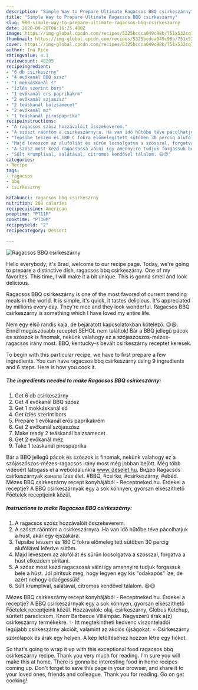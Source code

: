 ```yaml
---
description: "Simple Way to Prepare Ultimate Ragacsos BBQ csirkeszárny"
title: "Simple Way to Prepare Ultimate Ragacsos BBQ csirkeszárny"
slug: 980-simple-way-to-prepare-ultimate-ragacsos-bbq-csirkeszarny
date: 2020-09-28T06:16:25.480Z
image: https://img-global.cpcdn.com/recipes/5325bcdca049c98b/751x532cq70/ragacsos-bbq-csirkeszarny-recept-foto.jpg
thumbnail: https://img-global.cpcdn.com/recipes/5325bcdca049c98b/751x532cq70/ragacsos-bbq-csirkeszarny-recept-foto.jpg
cover: https://img-global.cpcdn.com/recipes/5325bcdca049c98b/751x532cq70/ragacsos-bbq-csirkeszarny-recept-foto.jpg
author: Ina Rice
ratingvalue: 4.1
reviewcount: 48205
recipeingredient:
- "6 db csirkeszrny"
- "4 evőkanál BBQ szsz"
- "1 mokkáskanál s"
- "ízlés szerint bors"
- "1 evőkanál ers paprikakrm"
- "2 evőkanál szjaszsz"
- "2 teáskanál balzsamecet"
- "2 evőkanál mz"
- "1 teáskanál pirospaprika"
recipeinstructions:
- "A ragacsos szósz hozzávalóit összekeverem."
- "A szószt ráöntöm a csirkeszárnyra. Ha van idő hűtőbe téve pácolhatjuk a húst, akár egy éjszakára."
- "Tepsibe teszem és 180 C fokra előmelegített sütőben 30 percig alufóliával lefedve sütöm."
- "Majd leveszem az alufóliát és sűrűn locsolgatva a szósszal, forgatva a húst elkezdem pirítani."
- "A szósz most kezd ragacsossá válni így amennyire tudjuk forgassuk bele a húst. Jól pirítsuk meg, hogy legyen egy kis &#34;odakapós&#34; íze, de azért nehogy odaégessük!"
- "Sült krumplival, salátával, citromos kendővel tálalom. 😃😉"
categories:
- Recipe
tags:
- ragacsos
- bbq
- csirkeszrny

katakunci: ragacsos bbq csirkeszrny 
nutrition: 208 calories
recipecuisine: American
preptime: "PT11M"
cooktime: "PT30M"
recipeyield: "2"
recipecategory: Dessert

---
```



![Ragacsos BBQ csirkeszárny](https://img-global.cpcdn.com/recipes/5325bcdca049c98b/751x532cq70/ragacsos-bbq-csirkeszarny-recept-foto.jpg)

Hello everybody, it's Brad, welcome to our recipe page. Today, we're going to prepare a distinctive dish, ragacsos bbq csirkeszárny. One of my favorites. This time, I will make it a bit unique. This is gonna smell and look delicious.

Ragacsos BBQ csirkeszárny is one of the most favored of current trending meals in the world. It is simple, it's quick, it tastes delicious. It's appreciated by millions every day. They're nice and they look wonderful. Ragacsos BBQ csirkeszárny is something which I have loved my entire life.

Nem egy első randis kaja, de bejáratott kapcsolatokban kötelező. 😉😃. Ennél megúszósabb receptet SEHOL nem találtok! Bár a BBQ jellegű pácok és szószok is finomak, nekünk valahogy ez a szójaszószos-mézes-ragacsos irány most. BBQ, kentucky-s bevált csirkeszárny receptet keresek.


To begin with this particular recipe, we have to first prepare a few ingredients. You can have ragacsos bbq csirkeszárny using 9 ingredients and 6 steps. Here is how you cook it.

<!--inarticleads1-->

##### The ingredients needed to make Ragacsos BBQ csirkeszárny:

1. Get 6 db csirkeszárny
1. Get 4 evőkanál BBQ szósz
1. Get 1 mokkáskanál só
1. Get ízlés szerint bors
1. Prepare 1 evőkanál erős paprikakrém
1. Get 2 evőkanál szójaszósz
1. Make ready 2 teáskanál balzsamecet
1. Get 2 evőkanál méz
1. Take 1 teáskanál pirospaprika


Bár a BBQ jellegű pácok és szószok is finomak, nekünk valahogy ez a szójaszószos-mézes-ragacsos irány most még jobban bejött. Még több videóért látogass el a weboldalunkra www.izeselet.hu. Видео Ragacsos csirkeszárnyak канала Ízes élet. #BBQ, #csirke, #csirkeszárny, #ebéd. Mézes BBQ csirkeszárny recept konyhájából - Receptneked.hu. Érdekel a receptje? A BBQ csirkeszárnyak egy a sok könnyen, gyorsan elkészíthető Főételek receptjeink közül. 

<!--inarticleads2-->

##### Instructions to make Ragacsos BBQ csirkeszárny:

1. A ragacsos szósz hozzávalóit összekeverem.
1. A szószt ráöntöm a csirkeszárnyra. Ha van idő hűtőbe téve pácolhatjuk a húst, akár egy éjszakára.
1. Tepsibe teszem és 180 C fokra előmelegített sütőben 30 percig alufóliával lefedve sütöm.
1. Majd leveszem az alufóliát és sűrűn locsolgatva a szósszal, forgatva a húst elkezdem pirítani.
1. A szósz most kezd ragacsossá válni így amennyire tudjuk forgassuk bele a húst. Jól pirítsuk meg, hogy legyen egy kis &#34;odakapós&#34; íze, de azért nehogy odaégessük!
1. Sült krumplival, salátával, citromos kendővel tálalom. 😃😉


Mézes BBQ csirkeszárny recept konyhájából - Receptneked.hu. Érdekel a receptje? A BBQ csirkeszárnyak egy a sok könnyen, gyorsan elkészíthető Főételek receptjeink közül. Hozzávalók: olaj, csirkeszárny, Globus Ketchup, sűrített paradicsom, Knorr Barbecue Villámpác. Nagyszerű árak a(z) csirkeszárny termékekre. ✨ Itt megtekintheti kedvenc viszonteladói legújabb csirkeszárny akcióit, valamint az akciós újságokat. ⭐ Csirkeszárny szórólapok és árak egy helyen. A kép letöltéséhez hozzon létre egy fiókot. 

So that's going to wrap it up with this exceptional food ragacsos bbq csirkeszárny recipe. Thank you very much for reading. I'm sure you will make this at home. There is gonna be interesting food in home recipes coming up. Don't forget to save this page in your browser, and share it to your loved ones, friends and colleague. Thank you for reading. Go on get cooking!
